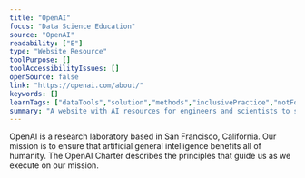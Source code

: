 ```yaml
---
title: "OpenAI"
focus: "Data Science Education"
source: "OpenAI"
readability: ["E"]
type: "Website Resource"
toolPurpose: []
toolAccessibilityIssues: []
openSource: false
link: "https://openai.com/about/"
keywords: []
learnTags: ["dataTools","solution","methods","inclusivePractice","notForProfit"]
summary: "A website with AI resources for engineers and scientists to support the development of AI that benefits humanity. "
---
```

OpenAI is a research laboratory based in San Francisco, California. Our mission is to ensure that artificial general intelligence benefits all of humanity. The OpenAI Charter describes the principles that guide us as we execute on our mission.
